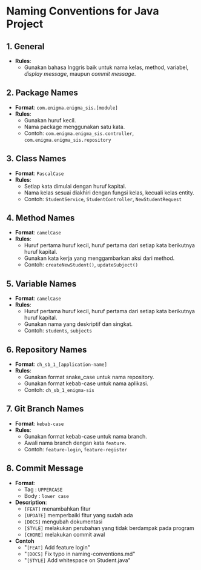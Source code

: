 # Naming Conventions for Java Project

## 1. General
- **Rules**:
    - Gunakan bahasa Inggris baik untuk nama kelas, method, variabel, _display message_, maupun _commit message_.

## 2. Package Names

- **Format**: `com.enigma.enigma_sis.[module]`
- **Rules**:
    - Gunakan huruf kecil.
    - Nama package menggunakan satu kata.
    - Contoh: `com.enigma.enigma_sis.controller`, `com.enigma.enigma_sis.repository`

## 3. Class Names

- **Format**: `PascalCase`
- **Rules**:
    - Setiap kata dimulai dengan huruf kapital.
    - Nama kelas sesuai diakhiri dengan fungsi kelas, kecuali kelas entity.
    - Contoh: `StudentService`, `StudentController`, `NewStudentRequest`

## 4. Method Names

- **Format**: `camelCase`
- **Rules**:
    - Huruf pertama huruf kecil, huruf pertama dari setiap kata berikutnya huruf kapital.
    - Gunakan kata kerja yang menggambarkan aksi dari method.
    - Contoh: `createNewStudent()`, `updateSubject()`

## 5. Variable Names

- **Format**: `camelCase`
- **Rules**:
    - Huruf pertama huruf kecil, huruf pertama dari setiap kata berikutnya huruf kapital.
    - Gunakan nama yang deskriptif dan singkat.
    - Contoh: `students`, `subjects`

## 6. Repository Names

- **Format**: `ch_sb_1_[application-name]`
- **Rules**:
    - Gunakan format snake_case untuk nama repository.
    - Gunakan format kebab-case untuk nama aplikasi.
    - Contoh: `ch_sb_1_enigma-sis`

## 7. Git Branch Names

- **Format**: `kebab-case`
- **Rules**:
    - Gunakan format kebab-case untuk nama branch.
    - Awali nama branch dengan kata `feature`.
    - Contoh: `feature-login`, `feature-register`

## 8. Commit Message

- **Format**:
    - Tag : `UPPERCASE`
    - Body : `lower case`
- **Description**:
    - `[FEAT]` menambahkan fitur
    - `[UPDATE]` memperbaiki fitur yang sudah ada
    - `[DOCS]` mengubah dokumentasi
    - `[STYLE]` melakukan perubahan yang tidak berdampak pada program
    - `[CHORE]` melakukan commit awal
- **Contoh**
    - "`[FEAT]` Add feature login"
    - "`[DOCS]` Fix typo in naming-conventions.md"
    - "`[STYLE]` Add whitespace on Student.java"